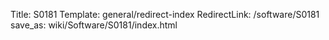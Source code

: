 Title: S0181
Template: general/redirect-index
RedirectLink: /software/S0181
save_as: wiki/Software/S0181/index.html